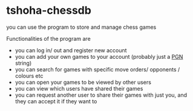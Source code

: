 # tshoha-chessdb
you can  use the program to store and manage chess games 

Functionalities of the program are

* you can log in/ out and register new account
* you can add your own games to your account (probably just a [PGN]([https://pages.github.com/](https://en.wikipedia.org/wiki/Portable_Game_Notation)) string)
* you can search for games with specific move orders/ opponents / colours etc
* you can open your games to be viewed by other users
* you can view which users have shared their games 
* you can request another user to share their games with just you, and they can accept it if they want to
